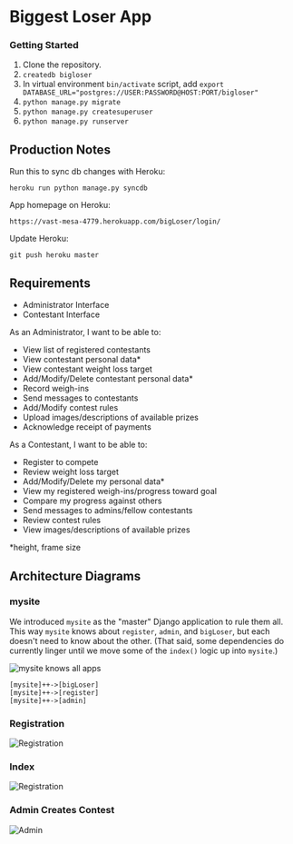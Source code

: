 # Biggest Loser App

### Getting Started

1. Clone the repository.
2. `createdb bigloser`
3. In virtual environment `bin/activate` script, add `export DATABASE_URL="postgres://USER:PASSWORD@HOST:PORT/bigloser"`
3. `python manage.py migrate`
4. `python manage.py createsuperuser`
5. `python manage.py runserver`

## Production Notes

Run this to sync db changes with Heroku:

```
heroku run python manage.py syncdb
```

App homepage on Heroku:
```
https://vast-mesa-4779.herokuapp.com/bigLoser/login/
```

Update Heroku:
```
git push heroku master
```

## Requirements

* Administrator Interface
* Contestant Interface

As an Administrator, I want to be able to:

  * View list of registered contestants
  * View contestant personal data*
  * View contestant weight loss target
  * Add/Modify/Delete contestant personal data*
  * Record weigh-ins
  * Send messages to contestants
  * Add/Modify contest rules
  * Upload images/descriptions of available prizes
  * Acknowledge receipt of payments

As a Contestant, I want to be able to:

  * Register to compete
  * Review weight loss target
  * Add/Modify/Delete my personal data*
  * View my registered weigh-ins/progress toward goal
  * Compare my progress against others
  * Send messages to admins/fellow contestants
  * Review contest rules
  * View images/descriptions of available prizes

*height, frame size

## Architecture Diagrams

### mysite

We introduced `mysite` as the "master" Django application to rule them all.
This way `mysite` knows about `register`, `admin`, and `bigLoser`,
but each doesn't need to know about the other.
(That said, some dependencies do currently linger 
until we move some of the `index()` logic up into `mysite`.)

![mysite knows all apps](http://yuml.me/diagram/scruffy/class/%5Bmysite%5D%2B%2B-%3E%5BbigLoser%5D%2C%20%5Bmysite%5D%2B%2B-%3E%5Bregister%5D%2C%20%5Bmysite%5D%2B%2B-%3E%5Badmin%5D)

```
[mysite]++->[bigLoser]
[mysite]++->[register]
[mysite]++->[admin]
```

### Registration

![Registration](https://www.websequencediagrams.com/cgi-bin/cdraw?lz=dGl0bGUgQmlnTG9zZXIgUmVnaXN0cmF0aW9uCgpVc2VyLT4-dXJscy5weTogL3IAGgVlci8KAA0HLT4-dmlld3M6IAATCF91c2VyCgAQBS0-PnRlbXBsYXRlABYKLmh0bWwKABAILT4-VXNlcjogaHRtbA&s=napkin)

### Index

![Registration](https://www.websequencediagrams.com/cgi-bin/cdraw?lz=dGl0bGUgQmlnTG9zZXIgSW5kZXgKClVzZXItPj51cmxzLnB5OiAvYgAaBy8KAA0HLT4-dmlld3M6IGkALgVhbHQgYWRtaW4KICAgIAAWBQAZCgAUBV9ob21lcGFnZQAVDXRlbXBsYXRlABURLmh0bWwKZWxzZSB1c2VyAEMUdXNlcgA1IQAYDQBKC25vYm9keQCBGhQAgWQIX2xvZwCBQQ8AgSMLABgFAIEeB25kCgCBPwktPj5Vc2VyOiAAgTsF&s=napkin)

### Admin Creates Contest

![Admin](https://www.websequencediagrams.com/cgi-bin/cdraw?lz=dGl0bGUgQmlnTG9zZXIgQWRtaW4KClVzZXItPj51cmxzLnB5OiAvYgAaBy9jb250ZXN0L2FkZAoAGActPj52aWV3czogQwAXBkNyZWF0ZS5hc192aWV3KCkKABoFLT4-ABMNOiAAFwoALA0tPj5Vc2VyOiBodG1sCg&s=napkin)
